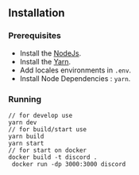 ## Installation
### Prerequisites
- Install the [NodeJs](https://nodejs.org/en/).
- Install the [Yarn](https://yarnpkg.com).
- Add locales environments in `.env`.
- Install Node Dependencies : `yarn`.
### Running 
```
// for develop use
yarn dev
// for build/start use
yarn build
yarn start
// for start on docker
docker build -t discord .
 docker run -dp 3000:3000 discord
